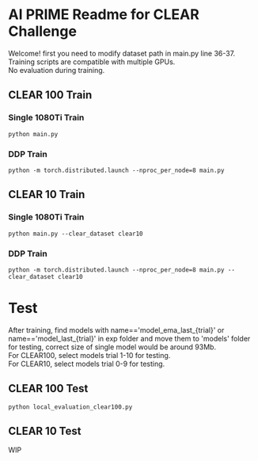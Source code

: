 # AI PRIME Readme for CLEAR Challenge
Welcome! first you need to modify dataset path in main.py line 36-37. Training scripts are compatible with multiple GPUs.  
No evaluation during training.
## CLEAR 100 Train

### Single 1080Ti Train
```
python main.py
```
### DDP Train
```
python -m torch.distributed.launch --nproc_per_node=8 main.py
```

## CLEAR 10 Train

### Single 1080Ti Train
```
python main.py --clear_dataset clear10
```
### DDP Train
```
python -m torch.distributed.launch --nproc_per_node=8 main.py --clear_dataset clear10
```

# Test

After training, find models with name=='model_ema_last_{trial}' or name=='model_last_{trial}' in exp folder and move them to 'models' folder for testing, correct size of single model would be around 93Mb.  
For CLEAR100, select models trial 1-10 for testing.  
For CLEAR10,  select models trial 0-9 for testing.
## CLEAR 100 Test
```
python local_evaluation_clear100.py
```
## CLEAR 10 Test
WIP